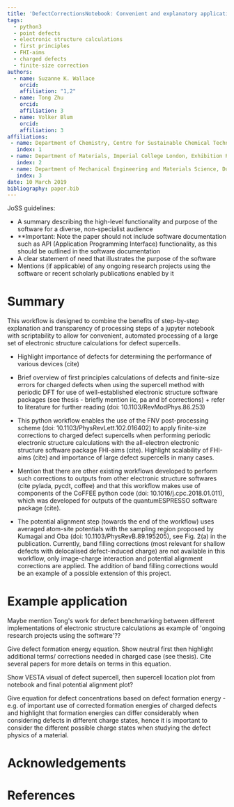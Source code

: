 ```yaml
---
title: 'DefectCorrectionsNotebook: Convenient and explanatory application of finite-size corrections to periodic electronic structure calculations of charged defect supercells with FHI-aims'
tags:
  - python3
  - point defects
  - electronic structure calculations
  - first principles
  - FHI-aims
  - charged defects
  - finite-size correction
authors:
  - name: Suzanne K. Wallace
    orcid: 
    affiliation: "1,2"
  - name: Tong Zhu
    orcid: 
    affiliation: 3
  - name: Volker Blum
    orcid:
    affiliation: 3
affiliations:
 - name: Department of Chemistry, Centre for Sustainable Chemical Technologies, University of Bath, Claverton Down, Bath, BA2 7AY, UK
   index: 1
 - name: Department of Materials, Imperial College London, Exhibition Road, London SW7 2AZ, UK
   index: 2
 - name: Department of Mechanical Engineering and Materials Science, Duke University, Durham, North Carolina 27708, USA
   index: 3
date: 10 March 2019
bibliography: paper.bib
---
```


JoSS guidelines:
- A summary describing the high-level functionality and purpose of the software for a diverse, non-specialist audience
- **Important: Note the paper should not include software documentation such as API (Application Programming Interface) functionality, as this should be outlined in the software documentation
- A clear statement of need that illustrates the purpose of the software
- Mentions (if applicable) of any ongoing research projects using the software or recent scholarly publications enabled by it


# Summary
This workflow is designed to combine the benefits of step-by-step explanation and transparency of processing steps of a jupyter notebook with scriptability to allow for convenient, automated processing of a large set of electronic structure calculations for defect supercells. 
- Highlight importance of defects for determining the performance of various devices (cite)
- Brief overview of first principles calculations of defects and finite-size errors for charged defects when using the supercell method with periodic DFT for use of well-established electronic structure software packages (see thesis - briefly mention iic, pa and bf corrections) + refer to literature for further reading (doi: 10.1103/RevModPhys.86.253)

- This python workflow enables the use of the FNV post-processing scheme (doi: 10.1103/PhysRevLett.102.016402) to apply finite-size corrections to charged defect supercells when performing periodic electronic structure calculations with the all-electron electronic structure software package FHI-aims (cite). Highlight scalability of FHI-aims (cite) and importance of large defect supercells in many cases.
- Mention that there are other existing workflows developed to perform such corrections to outputs from other electronic structure softwares (cite pylada, pycdt, coffee) and that this workflow makes use of components of the CoFFEE python code (doi: 10.1016/j.cpc.2018.01.011), which was developed for outputs of the quantumESPRESSO software package (cite).
- The potential alignment step (towards the end of the workflow) uses averaged atom-site potentials with the sampling region proposed by Kumagai and Oba (doi: 10.1103/PhysRevB.89.195205), see Fig. 2(a) in the publication. Currently, band filling corrections (most relevant for shallow defects with delocalised defect-induced charge) are not available in this workflow, only image-charge interaction and potential alignment corrections are applied. The addition of band filling corrections would be an example of a possible extension of this project.


# Example application
Maybe mention Tong's work for defect benchmarking between different implementations of electronic structure calculations as example of 'ongoing research projects using the software'??

Give defect formation energy equation. Show neutral first then highlight additional terms/ corrections needed in charged case (see thesis). Cite several papers for more details on terms in this equation.

Show VESTA visual of defect supercell, then supercell location plot from notebook and final potential alignment plot?

Give equation for defect concentrations based on defect formation energy - e.g. of important use of corrected formation energies of charged defects and highlight that formation energies can differ considerably when considering defects in different charge states, hence it is important to consider the different possible charge states when studying the defect physics of a material. 

# Acknowledgements

# References